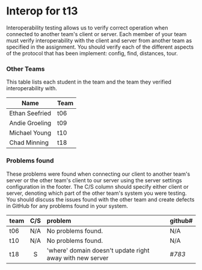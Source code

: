 # Interop for t13

Interoperability testing allows us to verify correct operation when connected to another team's client or server.
Each member of your team must verify interoperability with the client and server from another team as specified in the assignment.
You should verify each of the different aspects of the protocol that has been implement:  config, find, distances, tour.
 
### Other Teams

This table lists each student in the team and the team they verified interoperability with.

| Name | Team |
| ---- | ---- |
| Ethan Seefried | t06 |
| Andie Groeling | t09 |
| Michael Young | t10 |
| Chad Minning | t18 |

### Problems found

These problems were found when connecting our client to another team's server or the other team's client to our server using the server settings configuration in the footer.
The C/S column should specify either client or server, denoting which part of the other team's system you were testing.
You should discuss the issues found with the other team and create defects in GitHub for any problems found in your system.

| team | C/S | problem | github# |
| :--- | :---: | :--- | --- |
| t06 | N/A | No problems found. | N/A |
| t10 | N/A | No problems found. | N/A |
| t18 | S | 'where' domain doesn't update right away with new server | *#783* | 
